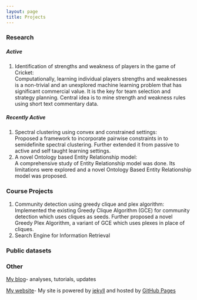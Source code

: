 ```yaml
---
layout: page
title: Projects
---
```


### Research

##### *Active*

1. Identification of strengths and weakness of players in the game of Cricket:  
Computationally, learning individual players strengths and weaknesses is a non-trivial and an unexplored machine learning problem that has significant commercial value. It is the key for team selection and strategy planning.
Central idea is to mine strength and weakness rules using short text commentary data.

##### *Recently Active* 
1. Spectral clustering using convex and constrained settings:  
Proposed a framework to incorporate pairwise constraints in to semidefinite spectral clustering. 
Further extended it from passive to active and self taught learning settings.
2. A novel Ontology based Entity Relationship model:  
A comprehensive study of Entity Relationship model was done. 
Its limitations were explored and a novel Ontology Based Entity Relationship model was proposed.

### Course Projects
1. Community detection using greedy clique and plex algorithm:  
 Implemented the existing Greedy Clique Algorithm (GCE) for community detection which uses cliques as seeds. Further proposed a novel Greedy Plex Algorithm, a variant of GCE which uses plexes in place of cliques.
2. Search Engine for Information Retrieval  

### Public datasets


### Other

[My blog](/blog)- analyses, tutorials, updates 

<a target="_blank" href="https://github.com/swarup-rj/swarup-rj.github.io">My website</a>- My site is powered by <a target="_blank" href="https://jekyllrb.com/">jekyll</a> and hosted by <a target="_blank" href="https://pages.github.com/">GitHub Pages</a>

